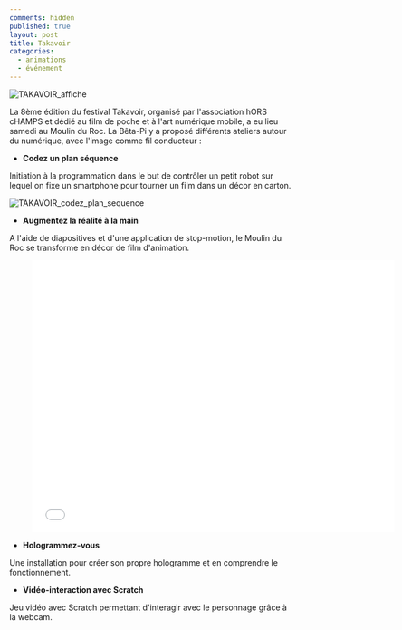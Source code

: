 ```yaml
---
comments: hidden
published: true
layout: post
title: Takavoir
categories:
  - animations
  - événement
---
```

![TAKAVOIR_affiche]({{site.baseurl}}/img/Smartphones-et-cinema-reunis-dans-Takavoir_image_article_droite.jpg)

La 8ème édition du festival Takavoir, organisé par l'association hORS cHAMPS et dédié au film de poche et à l'art numérique mobile, a eu lieu samedi au Moulin du Roc. La Bêta-Pi y a proposé différents ateliers autour du numérique, avec l'image comme fil conducteur :

* **Codez un plan séquence**

Initiation à la programmation dans le but de contrôler un petit robot sur lequel on fixe un smartphone pour tourner un film dans un décor en carton.

![TAKAVOIR_codez_plan_sequence]({{site.baseurl}}/img/170311_TAKAVOIR_Codez.jpg)

* **Augmentez la réalité à la main**

A l'aide de diapositives et d'une application de stop-motion, le Moulin du Roc se transforme en décor de film d'animation.

<div class="video"> <figure> <iframe width="640" height="480" src="//www.youtube.com/embed/prFohBWIdQg" frameborder="0" allowfullscreen></iframe> </figure> </div>
 
* **Hologrammez-vous**

Une installation pour créer son propre hologramme et en comprendre le fonctionnement.

* **Vidéo-interaction avec Scratch**

Jeu vidéo avec Scratch permettant d'interagir avec le personnage grâce à la webcam.

